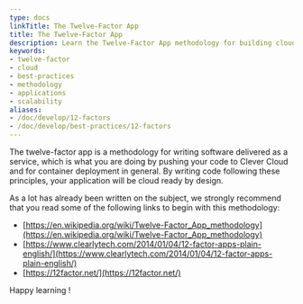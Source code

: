 ```yaml
---
type: docs
linkTitle: The Twelve-Factor App
title: The Twelve-Factor App
description: Learn the Twelve-Factor App methodology for building cloud-ready applications with proper configuration, scalability, and deployment practices
keywords:
- twelve-factor
- cloud
- best-practices
- methodology
- applications
- scalability
aliases:
- /doc/develop/12-factors
- /doc/develop/best-practices/12-factors
---
```


The twelve-factor app is a methodology for writing software delivered as a service, which is what you are doing by pushing your code to Clever Cloud and for container deployment in general. By writing code following these principles, your application will be cloud ready by design.

As a lot has already been written on the subject, we strongly recommend that you read some of the following links to begin with this methodology:

- [https://en.wikipedia.org/wiki/Twelve-Factor_App_methodology](https://en.wikipedia.org/wiki/Twelve-Factor_App_methodology)
- [https://www.clearlytech.com/2014/01/04/12-factor-apps-plain-english/](https://www.clearlytech.com/2014/01/04/12-factor-apps-plain-english/)
- [https://12factor.net/](https://12factor.net/)

Happy learning !
